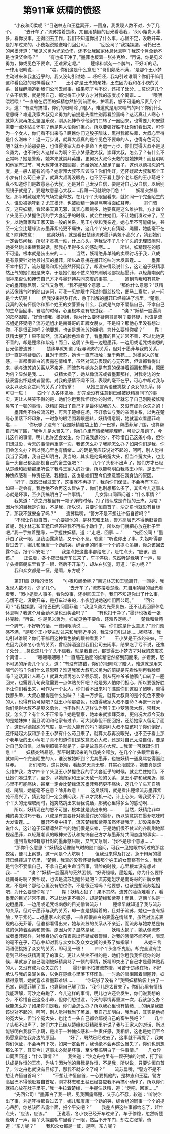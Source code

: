 # 　　第911章 妖精的愤怒
　　“小夜和闵柔呢？”目送林志和王猛离开，一回身，我发现人数不对，少了几个。
　　“去开车了，”流苏搂着楚缘，兀自用猜疑的目光看着我，“闵小姐贵人事多，看你没事，还得回去工作，我们不知道你出了什么事，心慌不定，没敢开车，是打车过来的，小夜姐说她送咱们回公司。”
　　“回公司？”我揉揉腰，可怜巴巴的问墨菲道：“我见义勇为光荣负伤，还不让我回家休息休息啊？我这个月全勤不是也没奖金吗？”
　　“有也扣干净了，”墨菲也板着一张扑克脸，“再说，你是见义勇为，抑或见色不要命，还难界定呢。”
　　楚缘和紫苑一个脾气，不好听的话，一律用眼睛说……
　　“喂，你们这是什么意思？”哥们颇感不满，“是那个王小梦主动过来和我套近乎的，我又没勾引过她……呸呸呸，我勾引过谁啊？你们干嘛用这种看色狼的眼神看我？”
　　王小梦是王杰的亲妹，王杰因为我和冬小夜的关系，曾经醉酒追到我们公司去闹事，结果吃了亏不说，还挨了处分……莫说这几个丫头不信我，就是我自己，都觉得王小梦方才对我的态度忒个离谱……
　　“喂喂喂喂喂！”一直缩在后面的妖精忽然挤到前面来，护着我，怒不可遏的斥责几个丫头，道：“有没有搞错，你们的眼睛除了瞪人，难道就是用来喘气的吗？你们什么意思呀？难道我家大叔见义勇为的前提是先看性别再看脸蛋吗？这话真让人寒心！就算大叔再怎么坚强乐观，刚从死神爷爷他家门口转了一圈回来，也需要几句安慰需要一点体贴关怀吧？他是男人怕你们担心，所以要强好胜不让你们看出来，可作为一个女人，你们看不出来吗？瞧瞧你们这股子醋味，熏得我都头晕，大叔心里得是什么滋味？！退一万步说，就算大叔真的是个见色不要命的人，也得有色可见吧？就王小萌那姿色，也值得我家大叔不要命？再退一万步，你们觉得大叔不是见义勇为，也不许别人这样认为啊？王小梦感激大叔，崇拜大叔，怎么了？有什么不正常吗？她是警察，她本来就崇拜英雄，更何况大叔今天救的是她妹妹！而且明明和他家有过节，可大叔非但不图回报，还给她家人留足了面子，这份以德报怨的气度，是一般人能有的吗？她崇拜大叔不应该吗？你们倒好，还怀疑起大叔和那个王小梦有什么苟且来了，就算大叔再没眼光，也不至于看上那个老年版的王小萌吧？真不知道你们是故意恶心大叔，还是对自己太没自信，要是对自己没自信，以后别照镜子就是了，要是故意恶心大叔……我萧一可就跟你们急！”
　　妖精突然暴怒，那平时藏起来的气场完全释放，在几个丫头眼里看来，就如同一个完全陌生的人，谁没被她吓到？尤其墨菲，也被妖精一通臭骂卷得面红耳赤。
　　哥们暗叹，这只妖精，看起来天真无邪，其实心眼贼多，她要真是这么维护我，方才四个丫头见王小梦握住我的手大套近乎的时候，就会拦住她们，不让她们凑过来了，至少，以她萧家和王家天敌一般的关系，见王小梦和我亲近，她心里不可能痛快，甚至一定会比楚缘流苏墨菲紫苑更不痛快，这几个丫头兀自猜疑、飚醋，她能毫不在意？除非故意！
　　这臭妖精，就是看出楚缘流苏墨菲紫苑不高兴了，猜到她们一定会质问我，所以才灵机一动，计上心头，等我受不了几个丫头的无理取闹时，她突然跳出来替我说话，那我心里得多么的感动啊……
　　所以，妖精现在的怒不可遏，根本就是装出来的……
　　当然，妖精绝非单纯的卖乖讨巧于我，八成是有意要针对她最讨厌的墨菲，所以故意挑在墨菲吃味时大发雷霆……
　　墨菲不幸中招了，流苏楚缘和紫苑虽然怀疑我了，却没来得及说什么，这让迫于妖精凛然正气的她们很是庆幸，于是她们很不仗义的齐刷刷地鄙视起墨菲，以轻蔑嘲讽的眼神来否认和掩饰自己方才与墨菲持共同态度的事实……
　　遭到背叛和有意针对的墨菲憋屈啊，又气又急啊，“我不是那个意思……”
　　“那你什么意思？”妖精这话像赌气时的随口追问，可我一见她眼中闪过的那丝狡狯，便马上察觉，这一问是个大坑啊！
　　但我没来得及打岔，急于辩解的墨菲已经摔进了坑里，“楚南，我真的没有怀疑你和那个姓王的女警察有什么，我就是气你不爱惜自己，不拿自己的生命当回事，冒险的时候，心里根本没有想过我……”
　　“诶？”妖精一脸逼真的茫然困顿，“好奇怪哦，墨姐姐，你为什么要怀疑南哥哥啊？要怀疑，也该是流苏姐姐怀疑吧？流苏姐姐才是南哥哥的正牌女朋友，不是吗？那他心里没有想过你，不是很正常吗？他要想，也该是想流苏姐姐吧，为什么要想你呢？”
　　靠！妖精太狠了！果不其然，流苏的脸色难看了，看墨菲的目光非常不善，不过比她更不善的，却是楚缘和紫苑！而且，这俩丫头是一边瞪墨菲，一边用或诅咒或幽怨的目光偷瞥流苏！
　　楚缘早就知道了我与流苏的关系，但对于墨菲与我的关系，却一直是猜疑着的，且对于流苏，她也一直有抵触；至于紫苑……对墨家人的反感，一直都很直白的表露在情绪里，虽然对流苏表现的心无芥蒂，但谁都看得出来，她与流苏的关系从不亲近，而流苏与她亦总是有意的保持着距离和警惕，原因为何？显然是我……
　　妖精太损了，她从像流苏或者墨菲那样，对我身边的女孩表露出怀疑或者警惕，对我的感情不闻不问，表现的毫不在乎，可心中却对我与众女以及众女之间的关系了如指掌！
　　从她三言两语便挑拨了众女的关系，即可见一斑！
　　四个丫头各怀鬼胎，却完全没有注意到已经被妖精离间了的事实，更让人哭笑不得的是，她们你瞪我我怀疑你的时候，早就忘了自己刚刚被妖精臭骂了一顿的事情，妖精即突出了自己才是最体贴我的人，又没有成为众矢之的！
　　墨菲倒不怕被流苏瞪，可苦于楚缘在场，不好承认与我的亲昵关系，以免在楚缘心里落下坏印象，一时急的眼泪围着眼圈转，妖精得意啊，她就喜欢看墨菲难堪……
　　“你玩够了没有？”我照妖精脑袋上拍了一巴掌，帮墨菲解了围，也算帮自己解了围，“我今儿是太冒失了，你们心里有情绪我能理解，可沙之舟跑了，今儿这样的事情，明儿也许还会发生，你们说我想的少，不珍惜自己这条小命，但你们想过没，今天的事情再重演一次，我该怎么办？我能怎么办？如果你们是我，你们会怎么办？所以我心里也有情绪……的确是我应该说对不起的，呵呵，别人觉得我当了英雄，我自己却明白，我当的，其实是他妈的冤大头，但当个冤大头，也比当一头自己都会鄙视自己的畜生强吧？”
　　几个丫头都不出声了，她们方才已经从楚缘和妖精那里听说了我与王家人的对话，所以能够明白我救王小萌，是出于一种愧疚感和一种责任感，我相信，这也是她们至今仍愿意留在我身边的原因。
　　“好了，既然已经过去了，这事就不再提了，我向你们保证，不会再有下次，如果一定会有，我也绝不会再这么冒失了，你们也别想那么多了，其实今儿这事未必就是坏事，至少我搞明白了一件事情。”
　　几女异口同声问道：“什么事情？”
　　我笑道：“沙之舟枪里有一颗子弹的时候，打了错认成是许恒的王杰，为啥？因为他的目标是许恒，不是我，所以说，只要许恒自首了，沙之舟也就没有目标了，那我不就安全了吗？”
　　流苏扁嘴，“警方不是不想让许恒自首吗？”
　　“不想让许恒自首，一心要抓他的，是林志和王猛，警方高层巴不得他赶紧自首呢，刚才林志和王猛已经答应我不再搞小动作了，所以你们就把心放在肚子里吧，”我一手拉着楚缘，一手握住妖精，道：“走吧，回家……”
　　“先回公司！”墨菲白了我一眼，见我面露痛楚，又于心不忍，软道：“听说你出了事，刘姐吓得都昏过去了，婉儿和康康一个劲的哭，综合组的同事一个个的提心吊胆，你总该回去露个面，报个平安吧？”
　　我差点把这些事都给忘了，赶忙点头，“应该，应该。”
　　正说着，冬小夜已经开车过来了，车子停稳，忽然听楚缘咦了一声，臭丫头探窗朝车里看了一眼，然后不开车门，却左右张望，奇道：“东方呢？”
　　我和众女都是一怔，是啊，东方呢？

　　第911章 妖精的愤怒
　　“小夜和闵柔呢？”目送林志和王猛离开，一回身，我发现人数不对，少了几个。
　　“去开车了，”流苏搂着楚缘，兀自用猜疑的目光看着我，“闵小姐贵人事多，看你没事，还得回去工作，我们不知道你出了什么事，心慌不定，没敢开车，是打车过来的，小夜姐说她送咱们回公司。”
　　“回公司？”我揉揉腰，可怜巴巴的问墨菲道：“我见义勇为光荣负伤，还不让我回家休息休息啊？我这个月全勤不是也没奖金吗？”
　　“有也扣干净了，”墨菲也板着一张扑克脸，“再说，你是见义勇为，抑或见色不要命，还难界定呢。”
　　楚缘和紫苑一个脾气，不好听的话，一律用眼睛说……
　　“喂，你们这是什么意思？”哥们颇感不满，“是那个王小梦主动过来和我套近乎的，我又没勾引过她……呸呸呸，我勾引过谁啊？你们干嘛用这种看色狼的眼神看我？”
　　王小梦是王杰的亲妹，王杰因为我和冬小夜的关系，曾经醉酒追到我们公司去闹事，结果吃了亏不说，还挨了处分……莫说这几个丫头不信我，就是我自己，都觉得王小梦方才对我的态度忒个离谱……
　　“喂喂喂喂喂！”一直缩在后面的妖精忽然挤到前面来，护着我，怒不可遏的斥责几个丫头，道：“有没有搞错，你们的眼睛除了瞪人，难道就是用来喘气的吗？你们什么意思呀？难道我家大叔见义勇为的前提是先看性别再看脸蛋吗？这话真让人寒心！就算大叔再怎么坚强乐观，刚从死神爷爷他家门口转了一圈回来，也需要几句安慰需要一点体贴关怀吧？他是男人怕你们担心，所以要强好胜不让你们看出来，可作为一个女人，你们看不出来吗？瞧瞧你们这股子醋味，熏得我都头晕，大叔心里得是什么滋味？！退一万步说，就算大叔真的是个见色不要命的人，也得有色可见吧？就王小萌那姿色，也值得我家大叔不要命？再退一万步，你们觉得大叔不是见义勇为，也不许别人这样认为啊？王小梦感激大叔，崇拜大叔，怎么了？有什么不正常吗？她是警察，她本来就崇拜英雄，更何况大叔今天救的是她妹妹！而且明明和他家有过节，可大叔非但不图回报，还给她家人留足了面子，这份以德报怨的气度，是一般人能有的吗？她崇拜大叔不应该吗？你们倒好，还怀疑起大叔和那个王小梦有什么苟且来了，就算大叔再没眼光，也不至于看上那个老年版的王小萌吧？真不知道你们是故意恶心大叔，还是对自己太没自信，要是对自己没自信，以后别照镜子就是了，要是故意恶心大叔……我萧一可就跟你们急！”
　　妖精突然暴怒，那平时藏起来的气场完全释放，在几个丫头眼里看来，就如同一个完全陌生的人，谁没被她吓到？尤其墨菲，也被妖精一通臭骂卷得面红耳赤。
　　哥们暗叹，这只妖精，看起来天真无邪，其实心眼贼多，她要真是这么维护我，方才四个丫头见王小梦握住我的手大套近乎的时候，就会拦住她们，不让她们凑过来了，至少，以她萧家和王家天敌一般的关系，见王小梦和我亲近，她心里不可能痛快，甚至一定会比楚缘流苏墨菲紫苑更不痛快，这几个丫头兀自猜疑、飚醋，她能毫不在意？除非故意！
　　这臭妖精，就是看出楚缘流苏墨菲紫苑不高兴了，猜到她们一定会质问我，所以才灵机一动，计上心头，等我受不了几个丫头的无理取闹时，她突然跳出来替我说话，那我心里得多么的感动啊……
　　所以，妖精现在的怒不可遏，根本就是装出来的……
　　当然，妖精绝非单纯的卖乖讨巧于我，八成是有意要针对她最讨厌的墨菲，所以故意挑在墨菲吃味时大发雷霆……
　　墨菲不幸中招了，流苏楚缘和紫苑虽然怀疑我了，却没来得及说什么，这让迫于妖精凛然正气的她们很是庆幸，于是她们很不仗义的齐刷刷地鄙视起墨菲，以轻蔑嘲讽的眼神来否认和掩饰自己方才与墨菲持共同态度的事实……
　　遭到背叛和有意针对的墨菲憋屈啊，又气又急啊，“我不是那个意思……”
　　“那你什么意思？”妖精这话像赌气时的随口追问，可我一见她眼中闪过的那丝狡狯，便马上察觉，这一问是个大坑啊！
　　但我没来得及打岔，急于辩解的墨菲已经摔进了坑里，“楚南，我真的没有怀疑你和那个姓王的女警察有什么，我就是气你不爱惜自己，不拿自己的生命当回事，冒险的时候，心里根本没有想过我……”
　　“诶？”妖精一脸逼真的茫然困顿，“好奇怪哦，墨姐姐，你为什么要怀疑南哥哥啊？要怀疑，也该是流苏姐姐怀疑吧？流苏姐姐才是南哥哥的正牌女朋友，不是吗？那他心里没有想过你，不是很正常吗？他要想，也该是想流苏姐姐吧，为什么要想你呢？”
　　靠！妖精太狠了！果不其然，流苏的脸色难看了，看墨菲的目光非常不善，不过比她更不善的，却是楚缘和紫苑！而且，这俩丫头是一边瞪墨菲，一边用或诅咒或幽怨的目光偷瞥流苏！
　　楚缘早就知道了我与流苏的关系，但对于墨菲与我的关系，却一直是猜疑着的，且对于流苏，她也一直有抵触；至于紫苑……对墨家人的反感，一直都很直白的表露在情绪里，虽然对流苏表现的心无芥蒂，但谁都看得出来，她与流苏的关系从不亲近，而流苏与她亦总是有意的保持着距离和警惕，原因为何？显然是我……
　　妖精太损了，她从像流苏或者墨菲那样，对我身边的女孩表露出怀疑或者警惕，对我的感情不闻不问，表现的毫不在乎，可心中却对我与众女以及众女之间的关系了如指掌！
　　从她三言两语便挑拨了众女的关系，即可见一斑！
　　四个丫头各怀鬼胎，却完全没有注意到已经被妖精离间了的事实，更让人哭笑不得的是，她们你瞪我我怀疑你的时候，早就忘了自己刚刚被妖精臭骂了一顿的事情，妖精即突出了自己才是最体贴我的人，又没有成为众矢之的！
　　墨菲倒不怕被流苏瞪，可苦于楚缘在场，不好承认与我的亲昵关系，以免在楚缘心里落下坏印象，一时急的眼泪围着眼圈转，妖精得意啊，她就喜欢看墨菲难堪……
　　“你玩够了没有？”我照妖精脑袋上拍了一巴掌，帮墨菲解了围，也算帮自己解了围，“我今儿是太冒失了，你们心里有情绪我能理解，可沙之舟跑了，今儿这样的事情，明儿也许还会发生，你们说我想的少，不珍惜自己这条小命，但你们想过没，今天的事情再重演一次，我该怎么办？我能怎么办？如果你们是我，你们会怎么办？所以我心里也有情绪……的确是我应该说对不起的，呵呵，别人觉得我当了英雄，我自己却明白，我当的，其实是他妈的冤大头，但当个冤大头，也比当一头自己都会鄙视自己的畜生强吧？”
　　几个丫头都不出声了，她们方才已经从楚缘和妖精那里听说了我与王家人的对话，所以能够明白我救王小萌，是出于一种愧疚感和一种责任感，我相信，这也是她们至今仍愿意留在我身边的原因。
　　“好了，既然已经过去了，这事就不再提了，我向你们保证，不会再有下次，如果一定会有，我也绝不会再这么冒失了，你们也别想那么多了，其实今儿这事未必就是坏事，至少我搞明白了一件事情。”
　　几女异口同声问道：“什么事情？”
　　我笑道：“沙之舟枪里有一颗子弹的时候，打了错认成是许恒的王杰，为啥？因为他的目标是许恒，不是我，所以说，只要许恒自首了，沙之舟也就没有目标了，那我不就安全了吗？”
　　流苏扁嘴，“警方不是不想让许恒自首吗？”
　　“不想让许恒自首，一心要抓他的，是林志和王猛，警方高层巴不得他赶紧自首呢，刚才林志和王猛已经答应我不再搞小动作了，所以你们就把心放在肚子里吧，”我一手拉着楚缘，一手握住妖精，道：“走吧，回家……”
　　“先回公司！”墨菲白了我一眼，见我面露痛楚，又于心不忍，软道：“听说你出了事，刘姐吓得都昏过去了，婉儿和康康一个劲的哭，综合组的同事一个个的提心吊胆，你总该回去露个面，报个平安吧？”
　　我差点把这些事都给忘了，赶忙点头，“应该，应该。”
　　正说着，冬小夜已经开车过来了，车子停稳，忽然听楚缘咦了一声，臭丫头探窗朝车里看了一眼，然后不开车门，却左右张望，奇道：“东方呢？”
　　我和众女都是一怔，是啊，东方呢？
